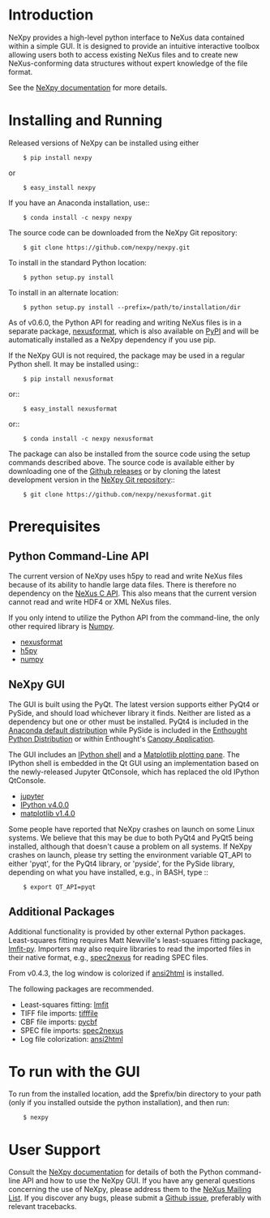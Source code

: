 Introduction
============
NeXpy provides a high-level python interface to NeXus data contained within a 
simple GUI. It is designed to provide an intuitive interactive toolbox allowing 
users both to access existing NeXus files and to create new NeXus-conforming 
data structures without expert knowledge of the file format.

See the [NeXpy documentation](http://nexpy.github.io/nexpy) for more details.

Installing and Running
======================
Released versions of NeXpy can be installed using either

```
    $ pip install nexpy
```

or

```
    $ easy_install nexpy 
```

If you have an Anaconda installation, use::

```
    $ conda install -c nexpy nexpy
```

The source code can be downloaded from the NeXpy Git repository:

```
    $ git clone https://github.com/nexpy/nexpy.git
```

To install in the standard Python location:

```
    $ python setup.py install
```

To install in an alternate location:

```
    $ python setup.py install --prefix=/path/to/installation/dir
```

As of v0.6.0, the Python API for reading and writing NeXus files is in a 
separate package, [nexusformat](https://github.com/nexpy/nexusformat), which 
is also available on [PyPI](https://pypi.python.org/pypi/nexusformat/) and 
will be automatically installed as a NeXpy dependency if you use pip. 

If the NeXpy GUI is not required, the package may be used in a regular Python
shell. It may be installed using:: 

```
    $ pip install nexusformat
```

or:: 

```
    $ easy_install nexusformat 
```

or::

```
    $ conda install -c nexpy nexusformat
```

The package can also be installed from the source code using the setup commands
described above. The source code is available either by downloading one of the 
[Github releases](https://github.com/nexpy/nexusformat/releases>) or by cloning 
the latest development version in the 
[NeXpy Git repository](https://github.com/nexpy/nexusformat>)::

```
    $ git clone https://github.com/nexpy/nexusformat.git
```

Prerequisites
=============
Python Command-Line API
-----------------------
The current version of NeXpy uses h5py to read and write NeXus files because
of its ability to handle large data files. There is therefore no dependency 
on the [NeXus C API](http://download.nexusformat.org/doc/html/napi.html). 
This also means that the current version cannot read and write HDF4 or XML 
NeXus files.

If you only intend to utilize the Python API from the command-line, the only 
other required library is [Numpy](http://numpy.scipy.org).

* [nexusformat](https://github.com/nexpy/nexusformat)
* [h5py](http://www.h5py.org)
* [numpy](http://numpy.scipy.org/)

NeXpy GUI
---------
The GUI is built using the PyQt. The latest version supports either 
PyQt4 or PySide, and should load whichever library it finds. Neither are 
listed as a dependency but one or other must be installed. PyQt4 is included
in the 
[Anaconda default distribution](https://store.continuum.io/cshop/anaconda/) 
while PySide is included in the 
[Enthought Python Distribution](http://www.enthought.com) or within Enthought's 
[Canopy Application](https://www.enthought.com/products/canopy/).

The GUI includes an [IPython shell](http://ipython.org/) and a 
[Matplotlib plotting pane](http://matplotlib.sourceforge.net). The IPython shell 
is embedded in the Qt GUI using an implementation based on the newly-released
Jupyter QtConsole, which has replaced the old IPython QtConsole.
          
* [jupyter](http://jupyter.org/)
* [IPython v4.0.0](http://ipython.org/)
* [matplotlib v1.4.0](http://matplotlib.sourceforge.net/)

Some people have reported that NeXpy crashes on launch on some Linux systems.
We believe that this may be due to both PyQt4 and PyQt5 being installed,
although that doesn't cause a problem on all systems. If NeXpy crashes on
launch, please try setting the environment variable QT_API to either 'pyqt',
for the PyQt4 library, or 'pyside', for the PySide library, depending on what
you have installed, e.g., in BASH, type ::

```
    $ export QT_API=pyqt
```
Additional Packages
-------------------
Additional functionality is provided by other external Python packages. 
Least-squares fitting requires Matt Newville's least-squares fitting package, 
[lmfit-py](http://newville.github.io/lmfit-py). Importers may also require 
libraries to read the imported files in their native format, e.g., 
[spec2nexus](http://spec2nexus.readthedocs.org/) for reading SPEC files. 

From v0.4.3, the log window is colorized if 
[ansi2html](https://pypi.python.org/pypi/ansi2html/) is installed.

The following packages are recommended.

* Least-squares fitting: [lmfit](http://newville.github.io/lmfit-py/)
* TIFF file imports: [tifffile](https://pypi.python.org/pypi/tifffile)
* CBF file imports: [pycbf](http://sourceforge.net/projects/cbflib/files/cbflib/pycbf/)
* SPEC file imports: [spec2nexus](http://spec2nexus.readthedocs.org/)
* Log file colorization: [ansi2html](https://pypi.python.org/pypi/ansi2html/)

To run with the GUI
===================

To run from the installed location, add the $prefix/bin directory to your path
(only if you installed outside the python installation), and then run:

```
    $ nexpy
```

User Support
============
Consult the [NeXpy documentation](http://nexpy.github.io/nexpy) for details 
of both the Python command-line API and how to use the NeXpy GUI. If you have 
any general questions concerning the use of NeXpy, please address 
them to the 
[NeXus Mailing List](http://download.nexusformat.org/doc/html/mailinglist.html). 
If you discover any bugs, please submit a 
[Github issue](https://github.com/nexpy/nexpy/issues), preferably with relevant 
tracebacks.
